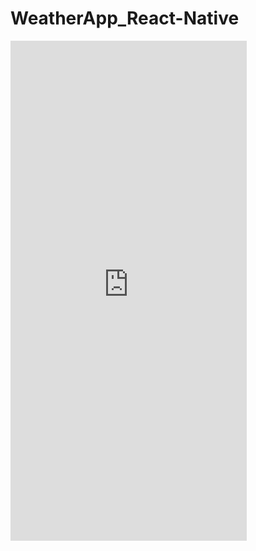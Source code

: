 # WeatherApp_React-Native

<iframe src="https://appetize.io/embed/zkzqk2hqdb93up1hzt6e0pq22m privateKey: private_vwfqen0uhrh26k6xuy6qmv3dgm?device=iphone5s&scale=100&autoplay=false&orientation=portrait&osVersion=9.0&latitude=37.785834&longitude=-122.406417&deviceColor=black" width="378px" height="800px" frameborder="0" scrolling="no"></iframe>
